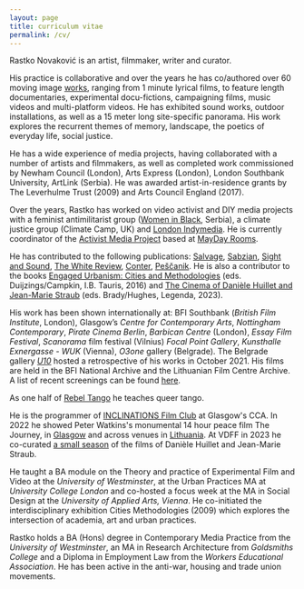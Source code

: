 ```yaml
---
layout: page
title: curriculum vitae
permalink: /cv/
---
```


Rastko Novaković is an artist, filmmaker, writer and curator.

His practice is collaborative and over the years he has co/authored over 60 moving image [works](https://www.rastko.co.uk/all_works/), ranging from 1 minute lyrical films, to feature length documentaries, experimental docu-fictions, campaigning films, music videos and multi-platform videos. He has exhibited sound works, outdoor installations, as well as a 15 meter long site-specific panorama. His work explores the recurrent themes of memory, landscape, the poetics of everyday life, social justice.  

He has a wide experience of media projects, having collaborated with a number of artists and filmmakers, as well as completed work commissioned by Newham Council (London), Arts Express (London), London Southbank University, ArtLink (Serbia). He was awarded artist-in-residence grants by The Leverhulme Trust (2009) and Arts Council England (2017).  

Over the years, Rastko has worked on video activist and DIY media projects with a feminist antimilitarist group ([Women in Black](http://zeneucrnom.org/index.php?lang=en), Serbia), a climate justice group (Climate Camp, UK) and [London Indymedia](https://imc.maydayrooms.org/). He is currently coordinator of the [Activist Media Project](https://amp.0x2620.org/) based at [MayDay Rooms](https://maydayrooms.org/).  

He has contributed to the following publications: [Salvage](https://salvage.zone/existence-is-a-guerilla-campaign-an-interview-with-james-kelman/), [Sabzian](https://sabzian.be/authors/rastko-novakovic), [Sight and Sound](https://www.bfi.org.uk/sight-and-sound), [The White Review](https://www.thewhitereview.org/), [Conter](https://www.conter.scot/2023/4/10/theatres-of-war-exposing-the-military-entertainment-complex/), [Peščanik](https://pescanik.net/author/rastko-novakovic/). He is also a contributor to the books [Engaged Urbanism: Cities and Methodologies](https://www.bloomsbury.com/uk/engaged-urbanism-9781784534592/) (eds. Duijzings/Campkin, I.B. Tauris, 2016) and [The Cinema of Danièle Huillet and Jean-Marie Straub](http://www.mhra.org.uk/publications/mi-14) (eds. Brady/Hughes, Legenda, 2023).  
  
His work has been shown internationally at: BFI Southbank (_British Film Institute_, London), Glasgow’s _Centre for Contemporary Arts_, _Nottingham Contemporary_, _Pirate Cinema Berlin_, _Barbican Centre_ (London), _Essay Film Festival_, _Scanorama_ film festival (Vilnius) _Focal Point Gallery_, _Kunsthalle Exnergasse - WUK_ (Vienna),  _O3one_ gallery (Belgrade). The Belgrade gallery [_U10_](http://u10.rs/2021/landscapes-with-a-guilty-conscience/) hosted a retrospective of his works in October 2021. His films are held in the BFI National Archive and the Lithuanian Film Centre Archive. A list of recent screenings can be found [here](https://www.rastko.co.uk/screenings/).  

As one half of [Rebel Tango](https://www.rastko.co.uk/rebeltango/) he teaches queer tango.  
  
He is the programmer of [INCLINATIONS Film Club](https://www.rastko.co.uk/inclinations/) at Glasgow's CCA. In 2022 he showed Peter Watkins's monumental 14 hour peace film The Journey, in [Glasgow](https://www.rastko.co.uk/resan/) and across venues in [Lithuania](https://ltmkm.lt/renginiai/peter-watkins-kelione-perziuros-peter-watkins-the-journey-screenings-06-10-30-10/). At VDFF in 2023 he co-curated [a small season](http://www.vdff.lt/en/festival/2023/program/daniele-huillet-and-jean-marie-straub-film-retrospective) of the films of Danièle Huillet and Jean-Marie Straub. 
  
He taught a BA module on the Theory and practice of Experimental Film and Video at the _University of Westminster_, at the Urban Practices MA at _University College London_ and co-hosted a focus week at the MA in Social Design at the _University of Applied Arts, Vienna_. He co-initiated the interdisciplinary exhibition Cities Methodologies (2009) which explores the intersection of academia, art and urban practices.   
  
Rastko holds a BA (Hons) degree in Contemporary Media Practice from the _University of Westminster_, an MA in Research Architecture from _Goldsmiths College_ and a Diploma in Employment Law from the _Workers Educational Association_. He has been active in the anti-war, housing and trade union movements.  

